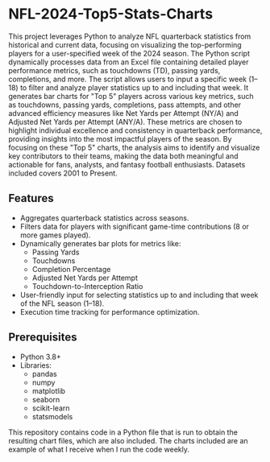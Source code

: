 # NFL-2024-Top5-Stats-Charts
This project leverages Python to analyze NFL quarterback statistics from historical and current data, focusing on visualizing the top-performing players for a user-specified week of the 2024 season. The Python script dynamically processes data from an Excel file containing detailed player performance metrics, such as touchdowns (TD), passing yards, completions, and more.
The script allows users to input a specific week (1–18) to filter and analyze player statistics up to and including that week. It generates bar charts for "Top 5" players across various key metrics, such as touchdowns, passing yards, completions, pass attempts, and other advanced efficiency measures like Net Yards per Attempt (NY/A) and Adjusted Net Yards per Attempt (ANY/A).
These metrics are chosen to highlight individual excellence and consistency in quarterback performance, providing insights into the most impactful players of the season. By focusing on these "Top 5" charts, the analysis aims to identify and visualize key contributors to their teams, making the data both meaningful and actionable for fans, analysts, and fantasy football enthusiasts.
Datasets included covers 2001 to Present.

## Features
- Aggregates quarterback statistics across seasons.
- Filters data for players with significant game-time contributions (8 or more games played).
- Dynamically generates bar plots for metrics like:
  - Passing Yards
  - Touchdowns
  - Completion Percentage
  - Adjusted Net Yards per Attempt
  - Touchdown-to-Interception Ratio
- User-friendly input for selecting statistics up to and including that week of the NFL season (1–18).
- Execution time tracking for performance optimization.

## Prerequisites
- Python 3.8+
- Libraries:
  - pandas
  - numpy
  - matplotlib
  - seaborn
  - scikit-learn
  - statsmodels

This repository contains code in a Python file that is run to obtain the resulting chart files, which are also included. 
The charts included are an example of what I receive when I run the code weekly.
